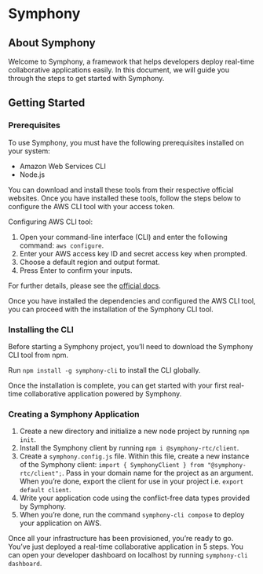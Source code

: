 # Symphony

## About Symphony

Welcome to Symphony, a framework that helps developers deploy real-time collaborative applications easily. In this document, we will guide you through the steps to get started with Symphony.

## Getting Started

### Prerequisites

To use Symphony, you must have the following prerequisites installed on your system:

- Amazon Web Services CLI
- Node.js

You can download and install these tools from their respective official websites. Once you have installed these tools, follow the steps below to configure the AWS CLI tool with your access token.

Configuring AWS CLI tool:
1. Open your command-line interface (CLI) and enter the following command: `aws configure`.
2. Enter your AWS access key ID and secret access key when prompted.
3. Choose a default region and output format.
4. Press Enter to confirm your inputs.

For further details, please see the [official docs](https://docs.aws.amazon.com/cli/latest/userguide/getting-started-quickstart.html).

Once you have installed the dependencies and configured the AWS CLI tool, you can proceed with the installation of the Symphony CLI tool.

### Installing the CLI

Before starting a Symphony project, you’ll need to download the Symphony CLI tool from npm.

Run `npm install -g symphony-cli` to install the CLI globally.

Once the installation is complete, you can get started with your first real-time collaborative application powered by Symphony.

### Creating a Symphony Application

1. Create a new directory and initialize a new node project by running `npm init`.
1. Install the Symphony client by running `npm i @symphony-rtc/client`.
1. Create a `symphony.config.js` file. Within this file, create a new instance of the Symphony client: `import { SymphonyClient } from "@symphony-rtc/client";`. Pass in your domain name for the project as an argument. When you’re done, export the client for use in your project i.e. `export default client`.
1. Write your application code using the conflict-free data types provided by Symphony.
1. When you’re done, run the command `symphony-cli compose` to deploy your application on AWS.

Once all your infrastructure has been provisioned, you’re ready to go. You’ve just deployed a real-time collaborative application in 5 steps. You can open your developer dashboard on localhost by running `symphony-cli dashboard`.
